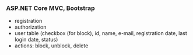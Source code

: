 ### ASP.NET Core MVC, Bootstrap
- registration
- authorization
- user table (checkbox (for block), id, name, e-mail, registration date, last login date, status)
- actions: block, unblock, delete
